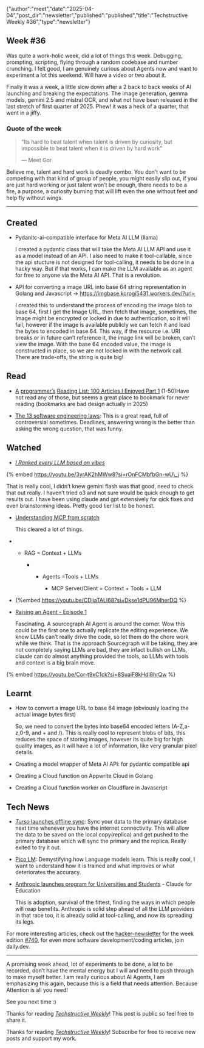 {"author":"meet","date":"2025-04-04","post_dir":"newsletter","published":"published","title":"Techstructive Weekly #36","type":"newsletter"}

## Week #36

Was quite a work-holic week, did a lot of things this week. Debugging, prompting, scripting, flying through a random codebase and number crunching. I felt good, I am genuinely curious about Agents now and want to experiment a lot this weekend. Will have a video or two about it.

Finally it was a week, a little slow down after a 2 back to back weeks of AI launching and breaking the expectations. The image generation, gemma models, gemini 2.5 and mistral OCR, and what not have been released in the last stretch of first quarter of 2025. Phew! it was a heck of a quarter, that went in a jiffy.

### Quote of the week

> “Its hard to beat talent when talent is driven by curiosity, but impossible to beat talent when it is driven by hard work“
> 
> — Meet Gor

Believe me, talent and hard work is deadly combo. You don’t want to be competing with that kind of group of people, you might easily slip out, if you are just hard working or just talent won’t be enough, there needs to be a fire, a purpose, a curiosity burning that will lift even the one without feet and help fly without wings.

---

## Created

* Pydanitc-ai-compatible interface for Meta AI LLM (llama)
    
    I created a pydantic class that will take the Meta AI LLM API and use it as a model instead of an API. I also need to make it tool-callable, since the api stucture is not designed for tool-calling, it needs to be done in a hacky way. But if that works, I can make the LLM available as an agent for free to anyone via the Meta AI API. That is a revolution.
    
* API for converting a image URL into base 64 string representation in Golang and Javascript → https://imgbase.korogi5431.workers.dev/?url=
    
    I created this to understand the process of encoding the image blob to base 64, first I get the Image URL, then fetch that image, sometimes, the Image might be encrypted or locked in due to authentication, so it will fail, however if the image is available publicly we can fetch it and load the bytes to encoded in base 64. This way, if the resource i.e. URI breaks or in future can’t reference it, the image link will be broken, can’t view the image. With the base 64 encoded value, the image is constructed in place, so we are not locked in with the network call. There are trade-offs, the string is quite big!
    

## Read

* [A](https://www.piglei.com/articles/en-programmer-reading-list-part-one/?ref=dailydev) [programmer’s](https://www.piglei.com/articles/en-programmer-reading-list-part-one/?ref=dailydev) [Reading List: 100 Articles I Enjoyed Part 1](https://www.piglei.com/articles/en-programmer-reading-list-part-one/?ref=dailydev) (1-50)Have not read any of those, but seems a great place to bookmark for never reading (bookmarks are bad design actually in 2025)
    
* [The 13 software engineering laws](https://open.substack.com/pub/zaidesanton/p/the-13-software-engineering-laws): This is a great read, full of controversial sometimes. Deadlines, answering wrong is the better than asking the wrong question, that was funny.
    

## Watched

* [*I Ranked every LLM based on vibes*](https://youtu.be/3yrAK2hMWw8?si=rOnFCMbfbGn-wU_j)
    

{% embed https://youtu.be/3yrAK2hMWw8?si=rOnFCMbfbGn-wU\_j %}

That is really cool, I didn’t knew gemini flash was that good, need to check that out really. I haven’t tried o3 and not sure would be quick enough to get results out. I have been using claude and gpt extensively for qick fixes and even brainstorming ideas. Pretty good tier list to be honest.

* [Understanding MCP from scratch](https://youtu.be/CDjjaTALI68?si=Dkse1dPU96MherDQ)
    
    This cleared a lot of things.
    
* * RAG = Context + LLMs
        
    * * Agents =Tools + LLMs
            
        * MCP Server/Client = Context + Tools + LLM
            
* {%embed https://youtu.be/CDjjaTALI68?si=Dkse1dPU96MherDQ %}
    
* [Raising an Agent - Episode 1](https://youtu.be/Cor-t9xC1ck?si=8SuaiF8kHdI8hrQw)
    
    Fascinating. A sourcegraph AI Agent is around the corner. Wow this could be the first one to actually replicate the editing experience. We know LLMs can’t really drive the code, so let them do the chore work while we think. That is the approach Sourcegraph will be taking, they are not completely saying LLMs are bad, they are infact bullish on LLMs, claude can do almost anything provided the tools, so LLMs with tools and context is a big brain move.
    

{% embed https://youtu.be/Cor-t9xC1ck?si=8SuaiF8kHdI8hrQw %}

## Learnt

* How to convert a image URL to base 64 image (obviously loading the actual image bytes first)
    
    So, we need to convert the bytes into base64 encoded letters (A-Z,a-z,0-9, and + and /). This is really cool to represent blobs of bits, this reduces the space of storing images, however its quite big for high quality images, as it will have a lot of information, like very granular pixel details.
    
* Creating a model wrapper of Meta AI API: for pydantic compatible api
    
* Creating a Cloud function on Appwrite Cloud in Golang
    
* Creating a Cloud function worker on Cloudflare in Javascript
    

## Tech News

* [*Turso* launches offline sync](https://turso.tech/blog/turso-offline-sync-public-beta): Sync your data to the primary database next time whenever you have the internet connectivity. This will allow the data to be saved on the local copy(replica) and get pushed to the primary database which will sync the primary and the replica. Really exited to try it out.
    
* [Pico LM](https://www.picolm.io/): Demystifying how Language models learn. This is really cool, I want to understand how it is trained and what improves or what deteriorates the accuracy.
    
* [Anthropic launches program for Universities and Students](https://www.anthropic.com/news/introducing-claude-for-education) - Claude for Education
    
    This is adoption, survival of the fittest, finding the ways in which people will reap benefits. Anthropic is solid step ahead of all the LLM providers in that race too, it is already solid at tool-calling, and now its spreading its legs.
    

For more interesting articles, check out the [hacker-newsletter](https://buttondown.com/hacker-newsletter/archive/hacker-newsletter-740/) for the week edition [#740](https://buttondown.com/hacker-newsletter/archive/hacker-newsletter-740/), for even more software development/coding articles, join daily.dev.

---

A promising week ahead, lot of experiments to be done, a lot to be recorded, don’t have the mental energy but I will and need to push through to make myself better. I am really curious about AI Agents, I am emphasizing this again, because this is a field that needs attention. Because Attention is all you need!

See you next time :)

Thanks for reading [*Techstructive Weekly*](https://techstructively.substack.com/)! This post is public so feel free to share it.

Thanks for reading [*Techstructive Weekly*](https://techstructively.substack.com/)! Subscribe for free to receive new posts and support my work.